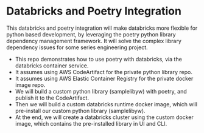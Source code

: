 # Databricks and Poetry Integration

This databricks and poetry integration will make databricks more flexible for python based development, by leveraging the poetry python library dependency management framework. It will solve the complex library dependency issues for some series engineering project.

* This repo demonstrates how to use poetry with databricks, via the databricks container service.
* It assumes using AWS CodeArtifact for the private python library repo.
* It assumes using AWS Elastic Container Registry for the private docker image repo.
* We will build a custom python library (samplelibyw) with poetry, and publish it to the CodeArtifact.
* Then we will build a custom databricks runtime docker image, which will pre-install our custom python library (samplelibyw).
* At the end, we will create a databricks cluster using the custom docker image, which contains the pre-installed library in UI and CLI.
